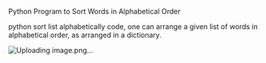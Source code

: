 Python Program to Sort Words in Alphabetical Order

 python sort list alphabetically code, one can arrange a given list of words
 in alphabetical order, as arranged in a dictionary. 


![Uploading image.png…]()

